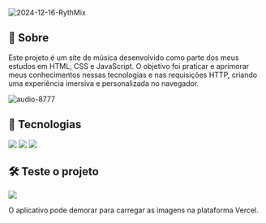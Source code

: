![2024-12-16-RythMix](https://github.com/user-attachments/assets/8dda8d62-9c3c-479b-b95f-8cbe76987840)

<h2>📌 Sobre</h2>
<p>Este projeto é um site de música desenvolvido como parte dos meus estudos em HTML, CSS e JavaScript. O objetivo foi praticar e aprimorar meus conhecimentos nessas tecnologias e nas requisições HTTP, criando uma experiência imersiva e personalizada no navegador.</p>

![audio-8777](https://github.com/user-attachments/assets/4d886e98-c2fd-430c-9e3d-765225e11307)

## 🚀 Tecnologias
<div>
  <img src="https://img.shields.io/badge/HTML-239120?style=for-the-badge&logo=html5&logoColor=white">
  <img src="https://img.shields.io/badge/CSS-239120?&style=for-the-badge&logo=css3&logoColor=white">
  <img src="https://img.shields.io/badge/JavaScript-F7DF1E?style=for-the-badge&logo=javascript&logoColor=black">
</div>

## 🛠️ Teste o projeto
<div>
  <a href="https://rythmix-mu.vercel.app" target="_blank"><img loading="lazy" src="https://img.shields.io/badge/Vercel-000000?style=for-the-badge&logo=vercel&logoColor=white" target="_blank"></a>
  <p>O aplicativo pode demorar para carregar as imagens na plataforma Vercel.</p>
</div>
